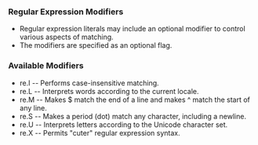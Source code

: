 ### Regular Expression Modifiers

- Regular expression literals may include an optional modifier to control various aspects of matching. 
- The modifiers are specified as an optional flag. 

### Available Modifiers

- re.I    --    Performs case-insensitive matching.
- re.L    --    Interprets words according to the current locale.
- re.M    --    Makes $ match the end of a line and makes ^ match the start of any line.
- re.S    --    Makes a period (dot) match any character, including a newline.
- re.U    --    Interprets letters according to the Unicode character set.
- re.X    --    Permits "cuter" regular expression syntax.
